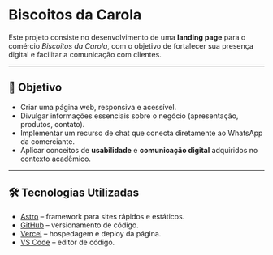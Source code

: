 # Biscoitos da Carola

Este projeto consiste no desenvolvimento de uma **landing page** para o comércio _Biscoitos da Carola_, com o objetivo de fortalecer sua presença digital e facilitar a comunicação com clientes.

---

## 🚀 Objetivo

- Criar uma página web, responsiva e acessível.
- Divulgar informações essenciais sobre o negócio (apresentação, produtos, contato).
- Implementar um recurso de chat que conecta diretamente ao WhatsApp da comerciante.
- Aplicar conceitos de **usabilidade** e **comunicação digital** adquiridos no contexto acadêmico.

---

## 🛠️ Tecnologias Utilizadas

- [Astro](https://astro.build/) – framework para sites rápidos e estáticos.
- [GitHub](https://github.com/) – versionamento de código.
- [Vercel](https://vercel.com/) – hospedagem e deploy da página.
- [VS Code](https://code.visualstudio.com/) – editor de código.
